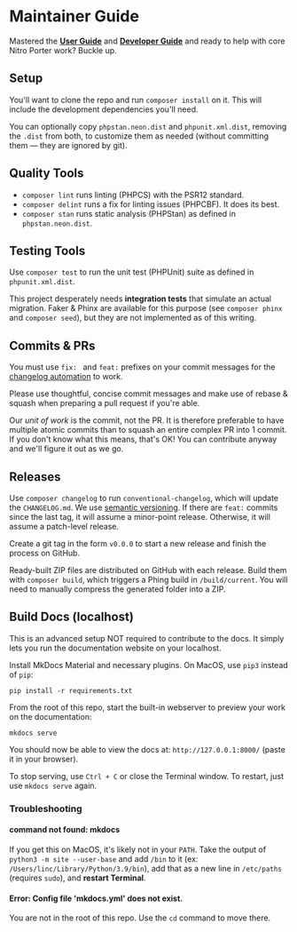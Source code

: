 # Maintainer Guide

Mastered the **[User Guide](/guide)** and **[Developer Guide](/develop)** 
and ready to help with core Nitro Porter work? Buckle up.

## Setup

You'll want to clone the repo and run `composer install` on it. 
This will include the development dependencies you'll need.

You can optionally copy `phpstan.neon.dist` and `phpunit.xml.dist`, removing the `.dist` from both, 
to customize them as needed (without committing them — they are ignored by git).

## Quality Tools

* `composer lint` runs linting (PHPCS) with the PSR12 standard.
* `composer delint` runs a fix for linting issues (PHPCBF). It does its best.
* `composer stan` runs static analysis (PHPStan) as defined in `phpstan.neon.dist`.

## Testing Tools

Use `composer test` to run the unit test (PHPUnit) suite as defined in `phpunit.xml.dist`.

This project desperately needs **integration tests** that simulate an actual migration. 
Faker & Phinx are available for this purpose (see `composer phinx` and `composer seed`), 
but they are not implemented as of this writing.

## Commits & PRs

You must use `fix: ` and `feat:` prefixes on your commit messages for the [changelog automation](https://www.conventionalcommits.org/en/v1.0.0/#summary) to work.

Please use thoughtful, concise commit messages and make use of rebase & squash when preparing a pull request if you're able.

Our _unit of work_ is the commit, not the PR. 
It is therefore preferable to have multiple atomic commits than to squash an entire complex PR into 1 commit.
If you don't know what this means, that's OK! You can contribute anyway and we'll figure it out as we go.

## Releases

Use `composer changelog` to run `conventional-changelog`, which will update the `CHANGELOG.md`. 
We use [semantic versioning](https://semver.org/). 
If there are `feat:` commits since the last tag, it will assume a minor-point release.
Otherwise, it will assume a patch-level release.

Create a git tag in the form `v0.0.0` to start a new release and finish the process on GitHub.

Ready-built ZIP files are distributed on GitHub with each release. 
Build them with `composer build`, which triggers a Phing build in `/build/current`.
You will need to manually compress the generated folder into a ZIP.

## Build Docs (localhost)
This is an advanced setup NOT required to contribute to the docs. It simply lets you run the documentation website on your localhost.

Install MkDocs Material and necessary plugins. On MacOS, use `pip3` instead of `pip`:

    pip install -r requirements.txt

From the root of this repo, start the built-in webserver to preview your work on the documentation:

    mkdocs serve

You should now be able to view the docs at: `http://127.0.0.1:8000/` (paste it in your browser).

To stop serving, use `Ctrl + C` or close the Terminal window. To restart, just use `mkdocs serve` again.

### Troubleshooting

#### command not found: mkdocs
If you get this on MacOS, it's likely not in your `PATH`. Take the output of `python3 -m site --user-base` and add `/bin` to it (ex: `/Users/linc/Library/Python/3.9/bin`), add that as a new line in `/etc/paths` (requires `sudo`), and **restart Terminal**.

#### Error: Config file 'mkdocs.yml' does not exist.
You are not in the root of this repo. Use the `cd` command to move there.
